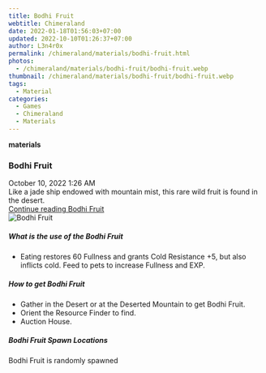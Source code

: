 ```yaml
---
title: Bodhi Fruit
webtitle: Chimeraland
date: 2022-01-18T01:56:03+07:00
updated: 2022-10-10T01:26:37+07:00
author: L3n4r0x
permalink: /chimeraland/materials/bodhi-fruit.html
photos:
  - /chimeraland/materials/bodhi-fruit/bodhi-fruit.webp
thumbnail: /chimeraland/materials/bodhi-fruit/bodhi-fruit.webp
tags:
  - Material
categories:
  - Games
  - Chimeraland
  - Materials
---
```


<section id="bootstrap-wrapper">
  <link
    rel="stylesheet"
    href="https://cdn.statically.io/gh/dimaslanjaka/Web-Manajemen/40ac3225/css/bootstrap-4.5-wrapper.css"
  />
  <div
    class="row g-0 border rounded overflow-hidden flex-md-row mb-4 shadow-sm position-relative"
  >
    <div class="col p-4 d-flex flex-column position-static">
      <strong class="d-inline-block mb-2 text-success">materials</strong>
      <h3 class="mb-0">Bodhi Fruit</h3>
      <div class="mb-1 text-muted">October 10, 2022 1:26 AM</div>
      <div class="mb-2 border p-1">
        Like a jade ship endowed with mountain mist, this rare wild fruit is
        found in the desert.
      </div>
      <a href="#" class="stretched-link d-none">Continue reading Bodhi Fruit</a>
    </div>
    <div class="col-auto d-none d-lg-block">
      <img
        src="/chimeraland/materials/bodhi-fruit/bodhi-fruit.webp"
        alt="Bodhi Fruit"
      />
    </div>
  </div>
  <div class="row">
    <div class="col-lg-6 col-12 mb-2">
      <div class="card">
        <div class="card-body">
          <h5 class="card-title">What is the use of the Bodhi Fruit</h5>
          <div class="card-text">
            <ul>
              <li>
                Eating restores 60 Fullness and grants Cold Resistance +5, but
                also inflicts cold. Feed to pets to increase Fullness and EXP.
              </li>
            </ul>
          </div>
        </div>
      </div>
    </div>
    <div class="col-lg-6 col-12 mb-2">
      <div class="card">
        <div class="card-body">
          <h5 class="card-title">How to get Bodhi Fruit</h5>
          <div class="card-text">
            <ul>
              <li>
                Gather in the Desert or at the Deserted Mountain to get Bodhi
                Fruit.
              </li>
              <li>Orient the Resource Finder to find.</li>
              <li>Auction House.</li>
            </ul>
          </div>
        </div>
      </div>
    </div>
    <div class="col-12 mb-2">
      <h5>Bodhi Fruit Spawn Locations</h5>
      <p>Bodhi Fruit is randomly spawned</p>
    </div>
  </div>
</section>